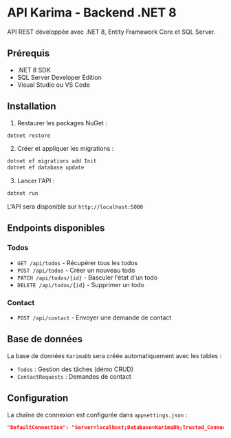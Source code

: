# API Karima - Backend .NET 8

API REST développée avec .NET 8, Entity Framework Core et SQL Server.

## Prérequis

- .NET 8 SDK
- SQL Server Developer Edition
- Visual Studio ou VS Code

## Installation

1. Restaurer les packages NuGet :
```bash
dotnet restore
```

2. Créer et appliquer les migrations :
```bash
dotnet ef migrations add Init
dotnet ef database update
```

3. Lancer l'API :
```bash
dotnet run
```

L'API sera disponible sur `http://localhost:5000`

## Endpoints disponibles

### Todos
- `GET /api/todos` - Récupérer tous les todos
- `POST /api/todos` - Créer un nouveau todo
- `PATCH /api/todos/{id}` - Basculer l'état d'un todo
- `DELETE /api/todos/{id}` - Supprimer un todo

### Contact
- `POST /api/contact` - Envoyer une demande de contact

## Base de données

La base de données `KarimaDb` sera créée automatiquement avec les tables :
- `Todos` : Gestion des tâches (démo CRUD)
- `ContactRequests` : Demandes de contact

## Configuration

La chaîne de connexion est configurée dans `appsettings.json` :
```json
"DefaultConnection": "Server=localhost;Database=KarimaDb;Trusted_Connection=True;TrustServerCertificate=True;"
```

